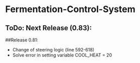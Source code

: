 # Fermentation-Control-System

## ToDo: Next Release (0.83):

##Release 0.81:
- Change of steering logic (line 592-618)
- Solve error in setting variable COOL_HEAT = 20
